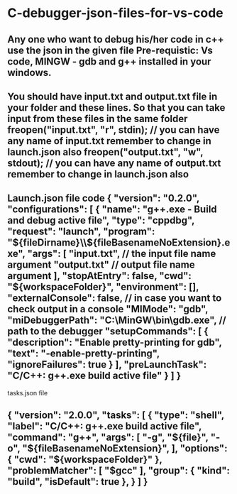 # C-debugger-json-files-for-vs-code
Any one who want to debug his/her code in c++ use the json in the given file
Pre-requistic:
Vs code,
MINGW - gdb and g++ 
installed in your windows.
---------------------------------------------------------------------------------------------------------------
You should have input.txt and output.txt file in your folder and these lines. So that you can take input from these files in the same folder
        freopen("input.txt", "r", stdin); // you can have any name of input.txt remember to change in launch.json also
        freopen("output.txt", "w", stdout); // you can have any name of output.txt remember to change in launch.json also
----------------------------------------------------------------------------------------------------------------------------------    
Launch.json file code
{
    "version": "0.2.0",
    "configurations": [
        {
            "name": "g++.exe - Build and debug active file",
            "type": "cppdbg",
            "request": "launch",
            "program": "${fileDirname}\\${fileBasenameNoExtension}.exe",
            "args": [
                "input.txt", // the input file name argument 
                "output.txt" // output file name argument
            ],
            "stopAtEntry": false,
            "cwd": "${workspaceFolder}",
            "environment": [],
            "externalConsole": false, // in case you want to check output in a console
            "MIMode": "gdb",
            "miDebuggerPath": "C:\\MinGW\\bin\\gdb.exe", // path to the debugger
            "setupCommands": [
                {
                    "description": "Enable pretty-printing for gdb",
                    "text": "-enable-pretty-printing",
                    "ignoreFailures": true
                }
            ],
            "preLaunchTask": "C/C++: g++.exe build active file"
        }
    ]
}
-----------------------------------------------------------------------------------------------------------------------------------------
tasks.json file

{
  "version": "2.0.0",
  "tasks": [
    {
      "type": "shell",
      "label": "C/C++: g++.exe build active file",
      "command": "g++",
      "args": [
        "-g",
        "${file}",
        "-o",
        "${fileBasenameNoExtension}",
      ],
      "options": {
        "cwd": "${workspaceFolder}"
      },
      "problemMatcher": [
        "$gcc"
      ],
      "group": {
        "kind": "build",
        "isDefault": true
      },
    }
  ]
}
-------------------------------------

